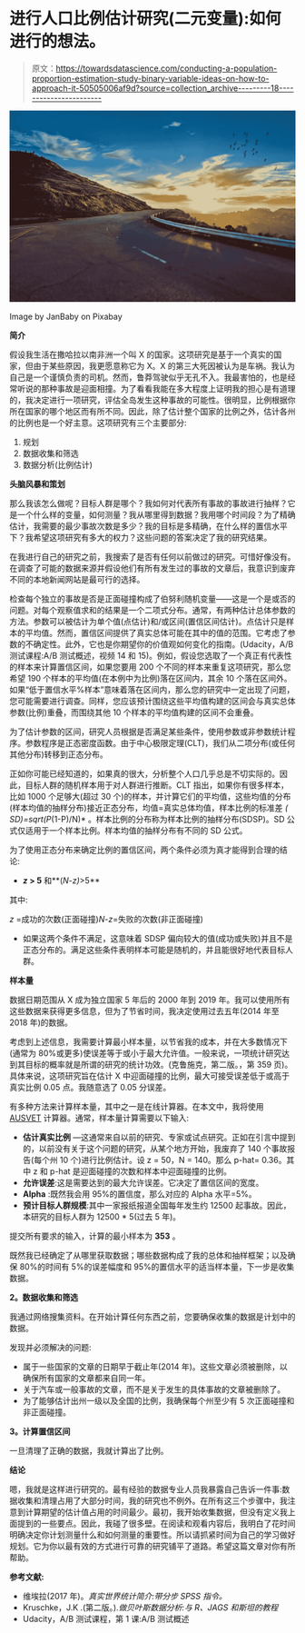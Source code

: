 # 进行人口比例估计研究(二元变量):如何进行的想法。

> 原文：<https://towardsdatascience.com/conducting-a-population-proportion-estimation-study-binary-variable-ideas-on-how-to-approach-it-50505006af9d?source=collection_archive---------18----------------------->

![](img/bf68ecc1b3b8dbb0a944a64075f7941f.png)

Image by JanBaby on Pixabay

**简介**

假设我生活在撒哈拉以南非洲一个叫 X 的国家。这项研究是基于一个真实的国家，但由于某些原因，我更愿意称它为 X。X 的第三大死因被认为是车祸。我认为自己是一个谨慎负责的司机。然而，鲁莽驾驶似乎无孔不入。我最害怕的，也是经常听说的那种事故是迎面相撞。为了看看我能在多大程度上证明我的担心是有道理的，我决定进行一项研究，评估全岛发生这种事故的可能性。很明显，比例根据你所在国家的哪个地区而有所不同。因此，除了估计整个国家的比例之外，估计各州的比例也是一个好主意。这项研究有三个主要部分:

1.  规划
2.  数据收集和筛选
3.  数据分析(比例估计)

**头脑风暴和策划**

那么我该怎么做呢？目标人群是哪个？我如何对代表所有事故的事故进行抽样？它是一个什么样的变量，如何测量？我从哪里得到数据？我用哪个时间段？为了精确估计，我需要的最少事故次数是多少？我的目标是多精确，在什么样的置信水平下？我希望这项研究有多大的权力？这些问题的答案决定了我的研究结果。

在我进行自己的研究之前，我搜索了是否有任何以前做过的研究。可惜好像没有。在调查了可能的数据来源并假设他们有所有发生过的事故的文章后，我意识到废弃不同的本地新闻网站是最可行的选择。

检查每个独立的事故是否是正面碰撞构成了伯努利随机变量——这是一个是或否的问题。对每个观察值求和的结果是一个二项式分布。通常，有两种估计总体参数的方法。参数可以被估计为单个值(点估计)和/或区间(置信区间估计)。点估计只是样本的平均值。然而，置信区间提供了真实总体可能在其中的值的范围。它考虑了参数的不确定性。此外，它也是你期望你的价值观如何变化的指南。(Udacity，A/B 测试课程:A/B 测试概述，视频 14 和 15)。例如，假设您选取了一个真正有代表性的样本来计算置信区间，如果您要用 200 个不同的样本来重复这项研究，那么您希望 190 个样本的平均值(在本例中为比例)落在区间内，其余 10 个落在区间外。如果“低于置信水平%样本”意味着落在区间内，那么您的研究中一定出现了问题，您可能需要进行调查。同样，您应该预计围绕这些平均值构建的区间会与真实总体参数(比例)重叠，而围绕其他 10 个样本的平均值构建的区间不会重叠。

为了估计参数的区间，研究人员根据是否满足某些条件，使用参数或非参数统计程序。参数程序是正态密度函数。由于中心极限定理(CLT)，我们从二项分布(或任何其他分布)转移到正态分布。

正如你可能已经知道的，如果真的很大，分析整个人口几乎总是不切实际的。因此，目标人群的随机样本用于对人群进行推断。CLT 指出，如果你有很多样本，比如 1000 个足够大(超过 30 个)的样本，并计算它们的平均值，这些均值的分布(样本均值的抽样分布)接近正态分布，均值=真实总体均值，样本比例的标准差 *( SD)=sqrt(P*(1-P)/N)* 。样本比例的分布称为样本比例的抽样分布(SDSP)。SD 公式仅适用于一个样本比例。样本均值的抽样分布有不同的 SD 公式。

为了使用正态分布来确定比例的置信区间，两个条件必须为真才能得到合理的结论:

*   ***z* > 5** 和**(*N*-*z)*>5**

其中:

*z* =成功的次数(正面碰撞)*N*-*z*=失败的次数(非正面碰撞)

*   如果这两个条件不满足，这意味着 SDSP 偏向较大的值(成功或失败)并且不是正态分布的。满足这些条件表明样本可能是随机的，并且能很好地代表目标人群。

**样本量**

数据日期范围从 X 成为独立国家 5 年后的 2000 年到 2019 年。我可以使用所有这些数据来获得更多信息，但为了节省时间，我决定使用过去五年(2014 年至 2018 年)的数据。

考虑到上述信息，我需要计算最小样本量，以节省我的成本，并在大多数情况下(通常为 80%或更多)使误差等于或小于最大允许值。一般来说，一项统计研究达到其目标的概率就是所谓的研究的统计功效。(克鲁施克，第二版。，第 359 页)。具体来说，这项研究旨在估计 X 中迎面碰撞的比例，最大可接受误差低于或高于真实比例 0.05 点。我随意选了 0.05 分误差。

有多种方法来计算样本量，其中之一是在线计算器。在本文中，我将使用 [AUSVET](http://epitools.ausvet.com.au/content.php?page=1Proportion&Proportion=0.36&Precision=0.05&Conf=0.95&Population=) 计算器。通常，样本量计算需要以下输入:

*   **估计真实比例** —这通常来自以前的研究、专家或试点研究。正如在引言中提到的，以前没有关于这个问题的研究，从某个地方开始，我废弃了 140 个事故报告(每个州 10 个)进行比例估计。设 z = 50，N = 140。那么 p-hat= 0.36。其中 z 和 p-hat 是迎面碰撞的次数和样本中迎面碰撞的比例。
*   **允许误差**:这是需要达到的最大允许误差。它决定了置信区间的宽度。
*   **Alpha** :既然我会用 95%的置信度，那么对应的 Alpha 水平=5%。
*   **预计目标人群规模**:其中一家报纸报道全国每年发生约 12500 起事故。因此，本研究的目标人群为 12500 * 5(过去 5 年)。

提交所有要求的输入，计算的最小样本为 **353** 。

既然我已经确定了从哪里获取数据；哪些数据构成了我的总体和抽样框架；以及确保 80%的时间有 5%的误差幅度和 95%的置信水平的适当样本量，下一步是收集数据。

**2。数据收集和筛选**

我通过网络搜集资料。在开始计算任何东西之前，您要确保收集的数据是计划中的数据。

发现并必须解决的问题:

*   属于一些国家的文章的日期早于截止年(2014 年)。这些文章必须被删除，以确保所有国家的文章都来自同一年。
*   关于汽车或一般事故的文章，而不是关于发生的具体事故的文章被删除了。
*   为了能够估计出州一级以及全国的比例，我确保每个州至少有 5 次正面碰撞和非正面碰撞。

**3。计算置信区间**

一旦清理了正确的数据，我就计算出了比例。

**结论**

嗯，我就是这样进行研究的。最有经验的数据专业人员我暴露自己告诉一件事:数据收集和清理占用了大部分时间，我的研究也不例外。在所有这三个步骤中，我注意到计算期望的估计值占用的时间最少。最初，我开始收集数据，但没有定义我上面提到的一些要点。因此，我碰了很多壁。在阅读和观看内容后，我明白了花时间明确决定你计划测量什么和如何测量的重要性。所以请抓紧时间为自己的学习做好规划。它为你以最有效的方式进行可靠的研究铺平了道路。希望这篇文章对你有所帮助。

**参考文献:**

*   维埃拉(2017 年)。*真实世界统计简介:带分步 SPSS 指令。*
*   Kruschke，J.K .(第二版。).*做贝叶斯数据分析:与 R、JAGS 和斯坦的教程*
*   Udacity，A/B 测试课程，第 1 课:A/B 测试概述